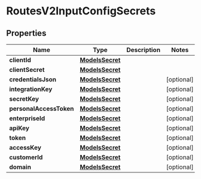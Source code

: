 

# RoutesV2InputConfigSecrets


## Properties

| Name | Type | Description | Notes |
|------------ | ------------- | ------------- | -------------|
|**clientId** | [**ModelsSecret**](ModelsSecret.md) |  |  |
|**clientSecret** | [**ModelsSecret**](ModelsSecret.md) |  |  |
|**credentialsJson** | [**ModelsSecret**](ModelsSecret.md) |  |  [optional] |
|**integrationKey** | [**ModelsSecret**](ModelsSecret.md) |  |  [optional] |
|**secretKey** | [**ModelsSecret**](ModelsSecret.md) |  |  [optional] |
|**personalAccessToken** | [**ModelsSecret**](ModelsSecret.md) |  |  [optional] |
|**enterpriseId** | [**ModelsSecret**](ModelsSecret.md) |  |  [optional] |
|**apiKey** | [**ModelsSecret**](ModelsSecret.md) |  |  [optional] |
|**token** | [**ModelsSecret**](ModelsSecret.md) |  |  [optional] |
|**accessKey** | [**ModelsSecret**](ModelsSecret.md) |  |  [optional] |
|**customerId** | [**ModelsSecret**](ModelsSecret.md) |  |  [optional] |
|**domain** | [**ModelsSecret**](ModelsSecret.md) |  |  [optional] |



